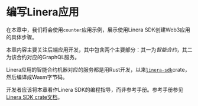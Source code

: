 # 编写Linera应用

在本章中，我们将会使用`counter`应用示例，展示使用Linera SDK创建Web3应用的具体步骤。

本章内容主要关注后端应用开发，其中包含两个主要部分：其一为*智能合约*，其二为该合约对应的GraphQL服务。

Linera应用的智能合约机器对应的服务都是用Rust开发，以来[`linera-sdk`](https://crates.io/crates/linera-sdk)crate，然后编译成Wasm字节码。

开发者应该将本章看作Linera SDK的编程指导，而非参考手册。参考手册参见[Linera SDK crate文档](https://docs.rs/linera-sdk/latest/linera_sdk/)。

